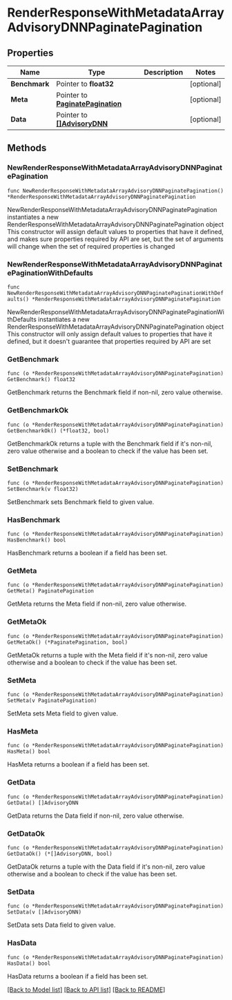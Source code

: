 # RenderResponseWithMetadataArrayAdvisoryDNNPaginatePagination

## Properties

Name | Type | Description | Notes
------------ | ------------- | ------------- | -------------
**Benchmark** | Pointer to **float32** |  | [optional] 
**Meta** | Pointer to [**PaginatePagination**](PaginatePagination.md) |  | [optional] 
**Data** | Pointer to [**[]AdvisoryDNN**](AdvisoryDNN.md) |  | [optional] 

## Methods

### NewRenderResponseWithMetadataArrayAdvisoryDNNPaginatePagination

`func NewRenderResponseWithMetadataArrayAdvisoryDNNPaginatePagination() *RenderResponseWithMetadataArrayAdvisoryDNNPaginatePagination`

NewRenderResponseWithMetadataArrayAdvisoryDNNPaginatePagination instantiates a new RenderResponseWithMetadataArrayAdvisoryDNNPaginatePagination object
This constructor will assign default values to properties that have it defined,
and makes sure properties required by API are set, but the set of arguments
will change when the set of required properties is changed

### NewRenderResponseWithMetadataArrayAdvisoryDNNPaginatePaginationWithDefaults

`func NewRenderResponseWithMetadataArrayAdvisoryDNNPaginatePaginationWithDefaults() *RenderResponseWithMetadataArrayAdvisoryDNNPaginatePagination`

NewRenderResponseWithMetadataArrayAdvisoryDNNPaginatePaginationWithDefaults instantiates a new RenderResponseWithMetadataArrayAdvisoryDNNPaginatePagination object
This constructor will only assign default values to properties that have it defined,
but it doesn't guarantee that properties required by API are set

### GetBenchmark

`func (o *RenderResponseWithMetadataArrayAdvisoryDNNPaginatePagination) GetBenchmark() float32`

GetBenchmark returns the Benchmark field if non-nil, zero value otherwise.

### GetBenchmarkOk

`func (o *RenderResponseWithMetadataArrayAdvisoryDNNPaginatePagination) GetBenchmarkOk() (*float32, bool)`

GetBenchmarkOk returns a tuple with the Benchmark field if it's non-nil, zero value otherwise
and a boolean to check if the value has been set.

### SetBenchmark

`func (o *RenderResponseWithMetadataArrayAdvisoryDNNPaginatePagination) SetBenchmark(v float32)`

SetBenchmark sets Benchmark field to given value.

### HasBenchmark

`func (o *RenderResponseWithMetadataArrayAdvisoryDNNPaginatePagination) HasBenchmark() bool`

HasBenchmark returns a boolean if a field has been set.

### GetMeta

`func (o *RenderResponseWithMetadataArrayAdvisoryDNNPaginatePagination) GetMeta() PaginatePagination`

GetMeta returns the Meta field if non-nil, zero value otherwise.

### GetMetaOk

`func (o *RenderResponseWithMetadataArrayAdvisoryDNNPaginatePagination) GetMetaOk() (*PaginatePagination, bool)`

GetMetaOk returns a tuple with the Meta field if it's non-nil, zero value otherwise
and a boolean to check if the value has been set.

### SetMeta

`func (o *RenderResponseWithMetadataArrayAdvisoryDNNPaginatePagination) SetMeta(v PaginatePagination)`

SetMeta sets Meta field to given value.

### HasMeta

`func (o *RenderResponseWithMetadataArrayAdvisoryDNNPaginatePagination) HasMeta() bool`

HasMeta returns a boolean if a field has been set.

### GetData

`func (o *RenderResponseWithMetadataArrayAdvisoryDNNPaginatePagination) GetData() []AdvisoryDNN`

GetData returns the Data field if non-nil, zero value otherwise.

### GetDataOk

`func (o *RenderResponseWithMetadataArrayAdvisoryDNNPaginatePagination) GetDataOk() (*[]AdvisoryDNN, bool)`

GetDataOk returns a tuple with the Data field if it's non-nil, zero value otherwise
and a boolean to check if the value has been set.

### SetData

`func (o *RenderResponseWithMetadataArrayAdvisoryDNNPaginatePagination) SetData(v []AdvisoryDNN)`

SetData sets Data field to given value.

### HasData

`func (o *RenderResponseWithMetadataArrayAdvisoryDNNPaginatePagination) HasData() bool`

HasData returns a boolean if a field has been set.


[[Back to Model list]](../README.md#documentation-for-models) [[Back to API list]](../README.md#documentation-for-api-endpoints) [[Back to README]](../README.md)


